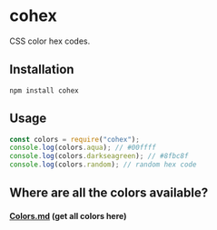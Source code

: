 # cohex

CSS color hex codes.

## Installation

```
npm install cohex
```

## Usage

```js
const colors = require("cohex");
console.log(colors.aqua); // #00ffff
console.log(colors.darkseagreen); // #8fbc8f
console.log(colors.random); // random hex code
```

## Where are all the colors available?

#### [Colors.md](./colors.md) (get all colors here)
